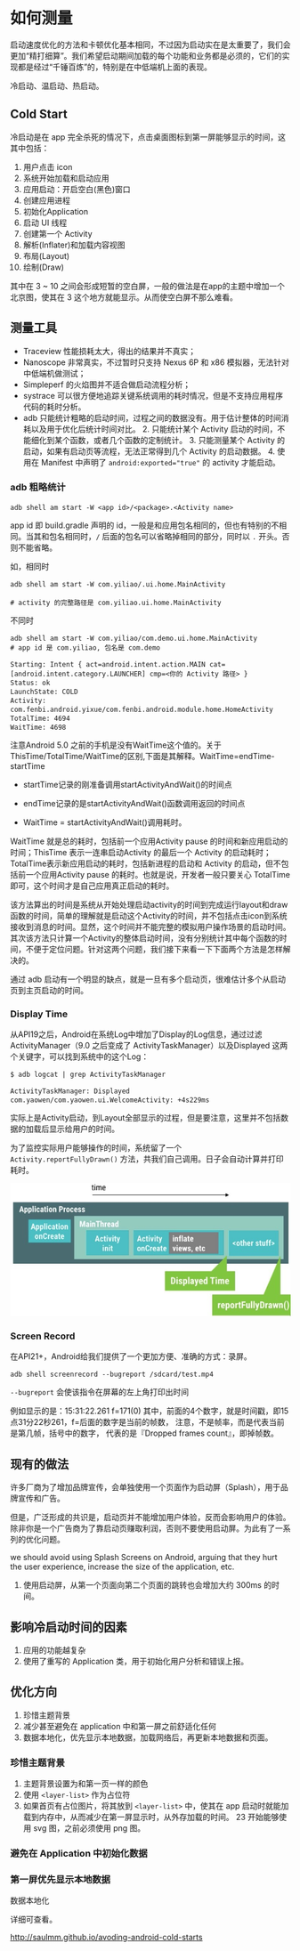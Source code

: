 # 如何测量

启动速度优化的方法和卡顿优化基本相同，不过因为启动实在是太重要了，我们会更加“精打细算”。我们希望启动期间加载的每个功能和业务都是必须的，它们的实现都是经过“千锤百炼”的，特别是在中低端机上面的表现。

冷启动、温启动、热启动。
## Cold Start

冷启动是在 app 完全杀死的情况下，点击桌面图标到第一屏能够显示的时间，这其中包括：

1. 用户点击 icon
2. 系统开始加载和启动应用
3. 应用启动：开启空白(黑色)窗口
4. 创建应用进程
5. 初始化Application
6. 启动 UI 线程
7. 创建第一个 Activity
8. 解析(Inflater)和加载内容视图
9. 布局(Layout)
10. 绘制(Draw)

其中在 3 ~ 10 之间会形成短暂的空白屏，一般的做法是在app的主题中增加一个北京图，使其在 3 这个地方就能显示。从而使空白屏不那么难看。


## 测量工具

- Traceview 性能损耗太大，得出的结果并不真实；
- Nanoscope 非常真实，不过暂时只支持 Nexus 6P 和 x86 模拟器，无法针对中低端机做测试；
- Simpleperf 的火焰图并不适合做启动流程分析；
- systrace 可以很方便地追踪关键系统调用的耗时情况，但是不支持应用程序代码的耗时分析。
- adb 只能统计粗略的启动时间，过程之间的数据没有。用于估计整体的时间消耗以及用于优化后统计时间对比。
    2. 只能统计某个 Activity 启动的时间，不能细化到某个函数，或者几个函数的定制统计。
    3. 只能测量某个 Activity 的启动，如果有启动页等流程，无法正常得到几个 Activity 的启动数据。
    4. 使用在 Manifest 中声明了 `android:exported="true"` 的 activity 才能启动。

### adb 粗略统计

```shell
adb shell am start -W <app id>/<package>.<Activity name>
```
app id 即 build.gradle 声明的 id，一般是和应用包名相同的，但也有特别的不相同。当其和包名相同时，`/` 后面的包名可以省略掉相同的部分，同时以 `.` 开头。否则不能省略。

如，相同时
```shell
adb shell am start -W com.yiliao/.ui.home.MainActivity

# activity 的完整路径是 com.yiliao.ui.home.MainActivity
```

不同时
```shell
adb shell am start -W com.yiliao/com.demo.ui.home.MainActivity
# app id 是 com.yiliao, 包名是 com.demo
```

```
Starting: Intent { act=android.intent.action.MAIN cat=[android.intent.category.LAUNCHER] cmp=<你的 Activity 路径> }
Status: ok
LaunchState: COLD
Activity: com.fenbi.android.yixue/com.fenbi.android.module.home.HomeActivity
TotalTime: 4694
WaitTime: 4698
```
注意Android 5.0 之前的手机是没有WaitTime这个值的。关于ThisTime/TotalTime/WaitTime的区别,下面是其解释。WaitTime=endTime-startTime

- startTime记录的刚准备调用startActivityAndWait()的时间点

- endTime记录的是startActivityAndWait()函数调用返回的时间点

- WaitTime = startActivityAndWait()调用耗时。

WaitTime 就是总的耗时，包括前一个应用Activity pause 的时间和新应用启动的时间；ThisTime 表示一连串启动Activity 的最后一个 Activity 的启动耗时；TotalTime表示新应用启动的耗时，包括新进程的启动和 Activity 的启动，但不包括前一个应用Activity pause 的耗时。也就是说，开发者一般只要关心 TotalTime 即可，这个时间才是自己应用真正启动的耗时。

该方法算出的时间是系统从开始处理启动activity的时间到完成运行layout和draw函数的时间，简单的理解就是启动这个Activity的时间，并不包括点击icon到系统接收到消息的时间。显然，这个时间并不能完整的模拟用户操作场景的启动时间。其次该方法只计算一个Activity的整体启动时间，没有分别统计其中每个函数的时间，不便于定位问题。针对这两个问题，我们接下来看一下下面两个方法是怎样解决的。

通过 adb 启动有一个明显的缺点，就是一旦有多个启动页，很难估计多个从启动页到主页启动的时间。

### Display Time

从API19之后，Android在系统Log中增加了Display的Log信息，通过过滤ActivityManager（9.0 之后变成了 ActivityTaskManager）以及Displayed 这两个关键字，可以找到系统中的这个Log：

```shell
$ adb logcat | grep ActivityTaskManager

```
```shell
ActivityTaskManager: Displayed com.yaowen/com.yaowen.ui.WelcomeActivity: +4s229ms
```

实际上是Activity启动，到Layout全部显示的过程，但是要注意，这里并不包括数据的加载后显示给用户的时间。

为了监控实际用户能够操作的时间，系统留了一个 `Activity.reportFullyDrawn()` 方法，共我们自己调用。日子会自动计算并打印耗时。

![Fully Drawn](images/fully_drawn_time.jpg)

### Screen Record

在API21+，Android给我们提供了一个更加方便、准确的方式：录屏。

```shell
adb shell screenrecord --bugreport /sdcard/test.mp4
```
`--bugreport` 会使该指令在屏幕的左上角打印出时间

例如显示的是：15:31:22.261 f=171(0)
其中，前面的4个数字，就是时间戳，即15点31分22秒261，f=后面的数字是当前的帧数，
注意，不是帧率，而是代表当前是第几帧，括号中的数字，
代表的是『Dropped frames count』，即掉帧数。


## 现有的做法

许多厂商为了增加品牌宣传，会单独使用一个页面作为启动屏（Splash），用于品牌宣传和广告。

但是，广泛形成的共识是，启动页并不能增加用户体验，反而会影响用户的体验。除非你是一个广告商为了靠启动页赚取利润，否则不要使用启动屏。为此有了一系列的优化问题。

we should avoid using Splash Screens on Android, arguing that they hurt the user experience, increase the size of the application, etc.

1. 使用启动屏，从第一个页面向第二个页面的跳转也会增加大约 300ms 的时间。


## 影响冷启动时间的因素

1. 应用的功能越复杂
2. 使用了重写的 Application 类，用于初始化用户分析和错误上报。


## 优化方向

1. 珍惜主题背景
2. 减少甚至避免在 application 中和第一屏之前舒适化任何
3. 数据本地化，优先显示本地数据，加载网络后，再更新本地数据和页面。

### 珍惜主题背景

1. 主题背景设置为和第一页一样的颜色
2. 使用 `<layer-list>` 作为占位符
3. 如果首页有占位图片，将其放到 `<layer-list>` 中，使其在 app 启动时就能加载到内存中，从而减少在第一屏显示时，从外存加载的时间。 23 开始能够使用 svg 图，之前必须使用 png 图。

### 避免在 Application 中初始化数据

### 第一屏优先显示本地数据

数据本地化

详细可查看。

http://saulmm.github.io/avoding-android-cold-starts
